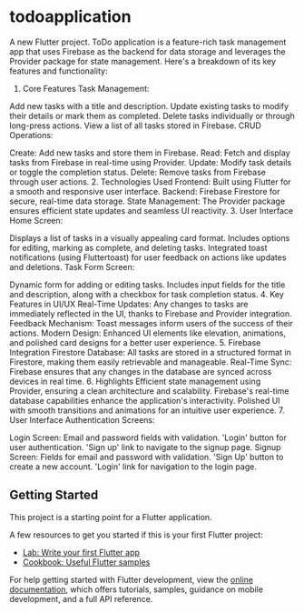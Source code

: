 # todoapplication

A new Flutter project.
ToDo application is a feature-rich task management app that uses Firebase as the backend for data storage and leverages the Provider package for state management. Here's a breakdown of its key features and functionality:

1. Core Features
Task Management:

Add new tasks with a title and description.
Update existing tasks to modify their details or mark them as completed.
Delete tasks individually or through long-press actions.
View a list of all tasks stored in Firebase.
CRUD Operations:

Create: Add new tasks and store them in Firebase.
Read: Fetch and display tasks from Firebase in real-time using Provider.
Update: Modify task details or toggle the completion status.
Delete: Remove tasks from Firebase through user actions.
2. Technologies Used
Frontend: Built using Flutter for a smooth and responsive user interface.
Backend: Firebase Firestore for secure, real-time data storage.
State Management: The Provider package ensures efficient state updates and seamless UI reactivity.
3. User Interface
Home Screen:

Displays a list of tasks in a visually appealing card format.
Includes options for editing, marking as complete, and deleting tasks.
Integrated toast notifications (using Fluttertoast) for user feedback on actions like updates and deletions.
Task Form Screen:

Dynamic form for adding or editing tasks.
Includes input fields for the title and description, along with a checkbox for task completion status.
4. Key Features in UI/UX
Real-Time Updates: Any changes to tasks are immediately reflected in the UI, thanks to Firebase and Provider integration.
Feedback Mechanism: Toast messages inform users of the success of their actions.
Modern Design: Enhanced UI elements like elevation, animations, and polished card designs for a better user experience.
5. Firebase Integration
Firestore Database: All tasks are stored in a structured format in Firestore, making them easily retrievable and manageable.
Real-Time Sync: Firebase ensures that any changes in the database are synced across devices in real time.
6. Highlights
Efficient state management using Provider, ensuring a clean architecture and scalability.
Firebase's real-time database capabilities enhance the application's interactivity.
Polished UI with smooth transitions and animations for an intuitive user experience.
7. User Interface
Authentication Screens:

Login Screen:
Email and password fields with validation.
'Login' button for user authentication.
'Sign up' link to navigate to the signup page.
Signup Screen:
Fields for email and password with validation.
'Sign Up' button to create a new account.
'Login' link for navigation to the login page.

## Getting Started

This project is a starting point for a Flutter application.

A few resources to get you started if this is your first Flutter project:

- [Lab: Write your first Flutter app](https://docs.flutter.dev/get-started/codelab)
- [Cookbook: Useful Flutter samples](https://docs.flutter.dev/cookbook)

For help getting started with Flutter development, view the
[online documentation](https://docs.flutter.dev/), which offers tutorials,
samples, guidance on mobile development, and a full API reference.
